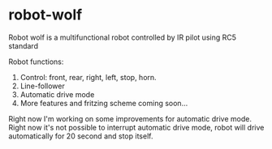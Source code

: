 # robot-wolf


Robot wolf is a multifunctional robot controlled by IR pilot using RC5 standard

Robot functions:
1. Control: front, rear, right, left, stop, horn.
2. Line-follower
3. Automatic drive mode
4. More features and fritzing scheme coming soon...

Right now I'm working on some improvements for automatic drive mode. Right now it's not possible to interrupt automatic drive mode, robot will drive automatically for 20 second and stop itself.